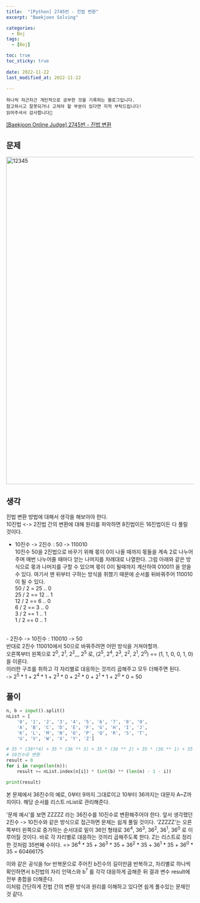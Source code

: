 ```yaml
---
title:  "[Python] 2745번 - 진법 변환" 
excerpt: "Baekjoon Solving"

categories:
  - Boj
tags:
  - [Boj]

toc: true
toc_sticky: true
 
date: 2022-11-22
last_modified_at: 2022-11-22

---
```

```
하나씩 차근차근 개인적으로 공부한 것을 기록하는 블로그입니다.
참고하시고 잘못되거나 고쳐야 할 부분이 있다면 지적 부탁드립니다!
읽어주셔서 감사합니다🙂
```

[[Baekjoon Online Judge] 2745번 - 진법 변환](https://www.acmicpc.net/problem/2745)

## 문제
<img width="878" alt="12345" src="https://user-images.githubusercontent.com/67769404/203337198-36c55fda-7eee-411a-b03a-b2f110757632.png">

## 생각
진법 변환 방법에 대해서 생각을 해보아야 한다.<br>
10진법 <-> 2진법 간의 변환에 대해 원리를 파악하면 8진법이든 16진법이든 다 풀릴 것이다.

- 10진수 -> 2진수 : 50 -> 110010<br>
10진수 50을 2진법으로 바꾸기 위해 몫이 0이 나올 때까지 몫들을 계속 2로 나누어주며 매번 나누어줄 때마다 얻는 나머지를 차례대로 나열한다. 그럼 아래와 같은 방식으로 몫과 나머지를 구할 수 있으며 몫이 0이 될때까지 계산하여 010011 을 얻을 수 있다. 여기서 맨 뒤부터 구하는 방식을 취했기 때문에 순서를 뒤바꿔주어 110010이 될 수 있다.<br>
50 / 2 = 25 .. 0<br>
25 / 2 == 12 .. 1<br>
12 / 2 == 6 .. 0<br>
6 / 2 == 3 .. 0<br>
3 / 2 == 1 .. 1<br>
1 / 2 == 0 .. 1<br>
<br>
- 2진수 -> 10진수 : 110010 -> 50<br>
반대로 2진수 110010에서 50으로 바꿔주려면 어떤 방식을 거쳐야할까.<br>
오른쪽부터 왼쪽으로 2<sup>0</sup>, 2<sup>1</sup>, 2<sup>2</sup>,,, 2<sup>5</sup> 로,
(2<sup>5</sup>, 2<sup>4</sup>, 2<sup>3</sup>, 2<sup>2</sup>, 2<sup>1</sup>, 2<sup>0</sup>) == (1, 1, 0, 0, 1, 0)을 이룬다.<br>
이러한 구조를 취하고 각 자리별로 대응하는 것끼리 곱해주고 모두 더해주면 된다.<br>
-> 2<sup>5</sup> * 1 + 2<sup>4</sup> * 1 + 2<sup>3</sup> * 0 + 2<sup>2</sup> * 0 + 2<sup>1</sup> * 1 + 2<sup>0</sup> * 0 = 50

## 풀이
```python
n, b = input().split()
nList = [
    '0', '1', '2', '3', '4', '5', '6', '7', '8', '9',
    'A', 'B', 'C', 'D', 'E', 'F', 'G', 'H', 'I', 'J',
    'K', 'L', 'M', 'N', 'O', 'P', 'Q', 'R', 'S', 'T',
    'U', 'V', 'W', 'X', 'Y', 'Z']

# 35 * (36**4) + 35 * (36 ** 3) + 35 * (36 ** 2) + 35 * (36 ** 1) + 35 * (36 ** 0)
# 10진수로 변환
result = 0
for i in range(len(n)):
    result += nList.index(n[i]) * (int(b) ** (len(n) - 1 - i))

print(result)
```
본 문제에서 36진수의 예로, 0부터 9까지 그대로이고 10부터 36까지는 대문자 A~Z까지이다.
해당 순서를 리스트 nList로 관리해준다.

'문제 예시'를 보면 ZZZZZ 라는 36진수를 10진수로 변환해주어야 한다.
앞서 생각했던 2진수 -> 10진수와 같은 방식으로 접근하면 문제는 쉽게 풀릴 것이다.
'ZZZZZ'는 오른쪽부터 왼쪽으로 증가하는 순서대로 밑이 36인 형태로 36<sup>4</sup>, 36<sup>3</sup>, 36<sup>2</sup>, 36<sup>1</sup>, 36<sup>0</sup> 로 이루어질 것이다.
바로 각 자리별로 대응하는 것끼리 곱해주도록 한다. Z는 리스트로 정리한 것처럼 35번째 수이다.
=> 36<sup>4</sup> * 35 + 36<sup>3</sup> * 35 + 36<sup>2</sup> * 35 + 36<sup>1</sup> * 35 + 36<sup>0</sup> * 35 = 60466175

이와 같은 공식을 for 반복문으로 주어진 b진수의 길이만큼 반복하고, 자리별로 하나씩 확인하면서 b진법의 자리 인덱스와 b<sup>?</sup> 를 각각 대응하게 곱해준 뒤 결과 변수 result에 전부 총합을 더해준다.
<br>
이처럼 간단하게 진법 간의 변환 방식과 원리를 이해하고 있다면 쉽게 풀수있는 문제인 것 같다.